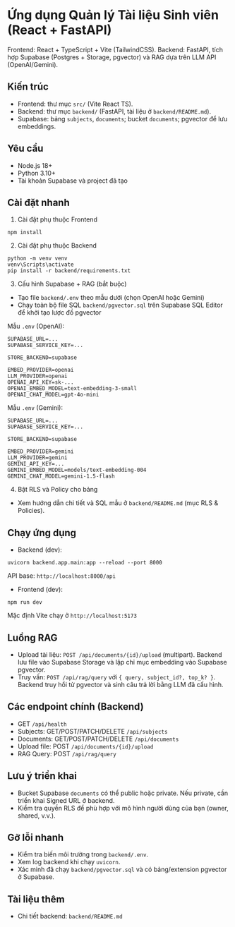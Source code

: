 # Ứng dụng Quản lý Tài liệu Sinh viên (React + FastAPI)

Frontend: React + TypeScript + Vite (TailwindCSS).
Backend: FastAPI, tích hợp Supabase (Postgres + Storage, pgvector) và RAG dựa trên LLM API (OpenAI/Gemini).

## Kiến trúc
- Frontend: thư mục `src/` (Vite React TS).
- Backend: thư mục `backend/` (FastAPI, tài liệu ở `backend/README.md`).
- Supabase: bảng `subjects`, `documents`; bucket `documents`; pgvector để lưu embeddings.

## Yêu cầu
- Node.js 18+
- Python 3.10+
- Tài khoản Supabase và project đã tạo

## Cài đặt nhanh
1) Cài đặt phụ thuộc Frontend
```
npm install
```

2) Cài đặt phụ thuộc Backend
```
python -m venv venv
venv\Scripts\activate
pip install -r backend/requirements.txt
```

3) Cấu hình Supabase + RAG (bắt buộc)
- Tạo file `backend/.env` theo mẫu dưới (chọn OpenAI hoặc Gemini)
- Chạy toàn bộ file SQL `backend/pgvector.sql` trên Supabase SQL Editor để khởi tạo lược đồ pgvector

Mẫu `.env` (OpenAI):
```
SUPABASE_URL=...
SUPABASE_SERVICE_KEY=...

STORE_BACKEND=supabase

EMBED_PROVIDER=openai
LLM_PROVIDER=openai
OPENAI_API_KEY=sk-...
OPENAI_EMBED_MODEL=text-embedding-3-small
OPENAI_CHAT_MODEL=gpt-4o-mini
```

Mẫu `.env` (Gemini):
```
SUPABASE_URL=...
SUPABASE_SERVICE_KEY=...

STORE_BACKEND=supabase

EMBED_PROVIDER=gemini
LLM_PROVIDER=gemini
GEMINI_API_KEY=...
GEMINI_EMBED_MODEL=models/text-embedding-004
GEMINI_CHAT_MODEL=gemini-1.5-flash
```

4) Bật RLS và Policy cho bảng
- Xem hướng dẫn chi tiết và SQL mẫu ở `backend/README.md` (mục RLS & Policies).

## Chạy ứng dụng
- Backend (dev):
```
uvicorn backend.app.main:app --reload --port 8000
```
API base: `http://localhost:8000/api`

- Frontend (dev):
```
npm run dev
```
Mặc định Vite chạy ở `http://localhost:5173`

## Luồng RAG
- Upload tài liệu: `POST /api/documents/{id}/upload` (multipart). Backend lưu file vào Supabase Storage và lập chỉ mục embedding vào Supabase pgvector.
- Truy vấn: `POST /api/rag/query` với `{ query, subject_id?, top_k? }`. Backend truy hồi từ pgvector và sinh câu trả lời bằng LLM đã cấu hình.

## Các endpoint chính (Backend)
- GET `/api/health`
- Subjects: GET/POST/PATCH/DELETE `/api/subjects`
- Documents: GET/POST/PATCH/DELETE `/api/documents`
- Upload file: POST `/api/documents/{id}/upload`
- RAG Query: POST `/api/rag/query`

## Lưu ý triển khai
- Bucket Supabase `documents` có thể public hoặc private. Nếu private, cần triển khai Signed URL ở backend.
- Kiểm tra quyền RLS để phù hợp với mô hình người dùng của bạn (owner, shared, v.v.).

## Gỡ lỗi nhanh
- Kiểm tra biến môi trường trong `backend/.env`.
- Xem log backend khi chạy `uvicorn`.
- Xác minh đã chạy `backend/pgvector.sql` và có bảng/extension pgvector ở Supabase.

## Tài liệu thêm
- Chi tiết backend: `backend/README.md`

